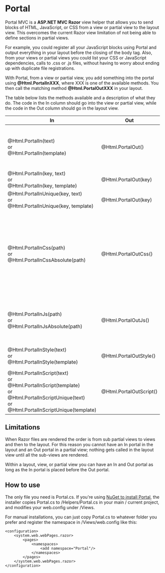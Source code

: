 Portal
======

Portal MVC is a **ASP.NET MVC Razor** view helper that allows you to send blocks of HTML, JavaScript, or CSS from a view or partial view to the layout view. This overcomes the current Razor view limitation of not being able to define sections in partial views. 

For example, you could register all your JavaScript blocks using Portal and output everything in your layout before the closing of the body tag. Also, from your views or partial views you could list your CSS or JavaScript dependencies, calls to .css or .js files, without having to worry about ending up with duplicate file registrations.

With Portal, from a view or partial view, you add something into the portal using **@Html.PortalInXXX**, where XXX is one of the available methods. You then call the matching method **@Html.PortalOutXXX** in your layout.

The table below lists the methods available and a description of what they do. The code in the In column should go into the view or partial view, while the code in the Out column should go in the layout view.

<table id="portal-doc">
    <thead>
        <tr>
            <th>In</th>
            <th>Out</th>
            <th>Description</th>
        </tr>
    </thead>
    <tbody>
        <tr>
            <td>
                @Html.PortalIn(text)
                <br /> or <br />
                @Html.PortalIn(template)
            </td>
            <td>@Html.PortalOut()</td>
            <td>
                Send any text (HTML, JavaScript, CSS, etc) through the default portal:
                <br />
                @Html.PortalIn("Hello World")
                <br />
                You can also send a Razor template:
                <br />
                @Html.PortalIn(@&lt;text&gt; $(function() { alert(&#39;Hi&#39;); }); &lt;/text&gt;)                
                <br />
                And then somewhere in the layout view:
                <br />
                @Html.PortalOut()
            </td>
        </tr>
        <tr>
            <td>
                @Html.PortalIn(key, text)
                <br /> or <br />
                @Html.PortalIn(key, template)
            </td>
            <td>@Html.PortalOut(key)</td>
            <td>
                Same as PortalIn(text / template) except that you can define a custom portal by specifying a key. 
                The same key (string) must be used for the In and Out methods.
            </td>
        </tr>        
        <tr>
            <td>
                @Html.PortalInUnique(key, text)
                <br /> or <br />
                @Html.PortalInUnique(key, template)
            </td>
            <td>
                @Html.PortalOut(key)
            </td>
            <td>Same as PortalIn(key, text / template) except that if you try to add the same content twice only the first addition is actually added.</td>
        </tr>
        <tr>
            <td>
                @Html.PortalInCss(path)
                <br /> or <br />
                @Html.PortalInCssAbsolute(path)
            </td>
            <td>@Html.PortalOutCss()</td>
            <td>Registers a path to a CSS file, for example:
                <br />
                @Html.PortalInCss("~/content/some.css")
                <br />
                The output in our example would be: 
                <br />
                &lt;link href="/content/some.css" rel="stylesheet" type="text/css" /&gt;
                <br />
                Duplicate paths are removed. In the layout file you should call PortalInCss for all the CSS files that may be added. 
                This way if the same CSS file is registered from a different view then that CSS file would only be linked once in the layout.
                <br />
                If you would rather Portal not modify the given path or you would like to specify the full path, you can use:
                <br />
                @Html.PortalInCssAbsolute("http://example.com/css/my.css")
                <br /> or <br />
                @Html.PortalInCssAbsolute("//example.com/css/my.css")
             </td>
        </tr>
        <tr>
            <td>
                @Html.PortalInJs(path)
                <br /> or <br />
                @Html.PortalInJsAbsolute(path)
            </td>
            <td>@Html.PortalOutJs()</td>
            <td>Registers a path to a JS file, for example:
                <br />
                @Html.PortalInJs("~/scripts/my.js")
                <br />
                The output in our example would be: 
                <br />
                &lt;script src="/scripts/my.js" type="text/javascript"&gt;&lt;/script&gt;
                <br />
                Duplicate paths are removed. If you don't want Portal to change the path you can use:
                <br />
                @Html.PortalInJsAbsolute("http://example.com/scripts/my.js")
             </td>
        </tr>
        <tr>
            <td>
                @Html.PortalInStyle(text)
                <br /> or <br />
                @Html.PortalInStyle(template)                
            </td>
            <td>@Html.PortalOutStyle()</td>
            <td>Registers a block of CSS in a view or partial view:
                <br />
                @Html.PortalInStyle(@&lt;style type=&quot;text/css&quot;&gt; #some-id { font-weight: bold; }&lt;/style&gt;)
                <br />
                The output is rendered without processing.
             </td>
        </tr>
        <tr>
            <td>
                @Html.PortalInScript(text)
                <br /> or <br />
                @Html.PortalInScript(template)
                <br /> or <br />
                @Html.PortalInScriptUnique(text)
                <br /> or <br />
                @Html.PortalInScriptUnique(template)
            </td>
            <td>@Html.PortalOutScript()</td>
            <td>Registers a JavaScript block in a view or partial view, for example:
                <br />
                @Html.PortalInScript(@&lt;script type=&quot;text/javascript&quot;&gt; $(function () { alert(&#39;Hi!&#39;); }) &lt;/script&gt;)
                <br />
                The output is rendered without processing. If PortalInScriptUnique is used, then duplicate blocks are not added.
             </td>
        </tr>
    </tbody>
</table>

Limitations
-----------

When Razor files are rendered the order is from sub partial views to views and then to the layout. For this reason you cannot have an In portal in the layout and an Out portal in a partial view; nothing gets called in the layout view until all the sub-views are rendered.

Within a layout, view, or partial view you can have an In and Out portal as long as the In portal is placed before the Out portal.

How to use
----------

The only file you need is Portal.cs. If you're using [NuGet to install Portal](http://nuget.org/packages/Portal), the installer copies Portal.cs to /Helpers/Portal.cs in your main / current project, and modifies your web.config under /Views.

For manual installations, you can just copy Portal.cs to whatever folder you prefer and register the namespace in /Views/web.config like this:

    <configuration>
    	<system.web.webPages.razor>
    		<pages>
    			<namespaces>
    				<add namespace="Portal"/>
    			</namespaces>
    		</pages>
    	</system.web.webPages.razor>
    </configuration>